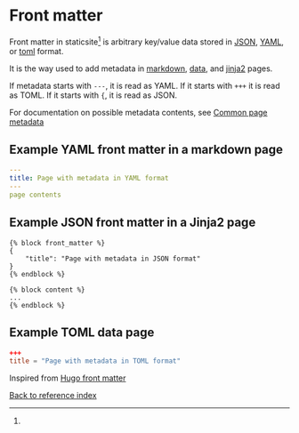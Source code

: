 # Front matter

Front matter in staticsite[^1] is arbitrary key/value data stored in
[JSON](https://en.wikipedia.org/wiki/JSON),
[YAML](https://en.wikipedia.org/wiki/YAML), or
[toml](https://en.wikipedia.org/wiki/TOML) format.

It is the way used to add metadata in [markdown](markdown.md),
[data](data.md), and [jinja2](jinja2.md) pages.

If metadata starts with `---`, it is read as YAML. If it starts with `+++` it
is read as TOML. If it starts with `{`, it is read as JSON.

For documentation on possible metadata contents, see [Common page metadata](metadata.md)

## Example YAML front matter in a markdown page

```yaml
---
title: Page with metadata in YAML format
---
page contents
```

## Example JSON front matter in a Jinja2 page

```jinja2
{% block front_matter %}
{
    "title": "Page with metadata in JSON format"
}
{% endblock %}

{% block content %}
...
{% endblock %}
```

## Example TOML data page

```toml
+++
title = "Page with metadata in TOML format"
```


[^1]:
Inspired from [Hugo front matter](https://gohugo.io/content/front-matter/)


[Back to reference index](README.md)
